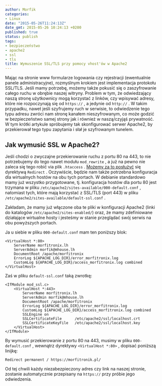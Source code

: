 ```yaml
---
author: Morfik
categories:
- Linux
date: "2015-05-26T11:24:13Z"
date_gmt: 2015-05-26 10:24:13 +0200
published: true
status: publish
tags:
- bezpieczeństwo
- apache2
- ssl
- tls
title: Wymuszenie SSL/TLS przy pomocy vhost'ów w Apache2
---
```


Mając na stronie www formularze logowania czy rejestracji (ewentualnie panele administracyjne),
rozmyślnym krokiem jest implementacja protokołu SSL/TLS. Jeśli mamy potrzebę, możemy także pokusić
się o zaszyfrowanie całego ruchu w obrębie naszej witryny. Problem w tym, że odwiedzający naszą
stronę użytkownicy mogą korzystać z linków, czy wpisywać adresy, które nie rozpoczynają się od
`https://` , a jedynie od `http://` . W takim przypadku, nawet jeśli szyfrujemy ruch w serwisie, to
odwiedzenie tego typu adresu zwróci nam stronę kanałem nieszyfrowanym, co może godzić w
bezpieczeństwo samej strony jak i również w naszą/czyjąś prywatność. W tym krótki artykule
spróbujemy tak skonfigurować serwer Apache2, by przekierował tego typu zapytania i słał je
szyfrowanym tunelem.

<!--more-->
## Jak wymusić SSL w Apache2?

Jeśli chodzi o zwyczajne przekierowanie ruchu z portu 80 na 443, to nie potrzebujemy do tego nawet
modułu `mod_rewrite` , a już na pewno nie zaleca się tego robić via plik `.htaccess` . [Możemy za to
posłużyć](https://wiki.apache.org/httpd/RedirectSSL) się dyrektywą `Redirect` . Oczywiście, będzie
nam także potrzebna konfiguracja dla wirtualnych hostów na obu tych portach. W debianie standardowo
mamy już wszystko przygotowane, tj. konfiguracja hostów dla portu 80 jest trzymana w pliku
`/etc/apache2/sites-available/000-default.conf` , natomiast tych, które mają korzystać z SSL/TLS
(port 443) w pliku `/etc/apache2/sites-available/default-ssl.conf` .

Zakładam, że mamy już włączone oba te pliki w konfiguracji Apache2 (linki do katalogów
`/etc/apache2/sites-enabled/`) oraz, że mamy zdefiniowane działające wirtualne hosty i jesteśmy w
stanie przeglądać swój serwis na obu powyższych portach.

Ja u siebie w pliku `000-default.conf` mam ten poniższy blok:

    <VirtualHost *:80>
        ServerName morfitronix.lh
        ServerAdmin morfik@mhouse.lh
        DocumentRoot /apache/morfitronix
        ErrorLog ${APACHE_LOG_DIR}/error_morfitronix.log
        CustomLog ${APACHE_LOG_DIR}/access_morfitronix.log combined
    </VirtualHost>

Zaś w pliku `default-ssl.conf` taką zwrotkę:

    <IfModule mod_ssl.c>
        <VirtualHost *:443>
            ServerName morfitronix.lh
            ServerAdmin morfik@mhouse.lh
            DocumentRoot /apache/morfitronix
            ErrorLog ${APACHE_LOG_DIR}/error_morfitronix.log
            CustomLog ${APACHE_LOG_DIR}/access_morfitronix.log combined
            SSLEngine on
            SSLCertificateFile      /etc/apache2/ssl/localhost.crt
            SSLCertificateKeyFile   /etc/apache2/ssl/localhost.key
        </VirtualHost>
    </IfModule>

By wymusić przekierowanie z portu 80 na 443, musimy w pliku `000-default.conf` , wewnątrz dyrektywy
`<VirtualHost *:80>` , dopisać poniższą linijkę:

    Redirect permanent / https://morfitronik.pl/

Od tej chwili każdy niezabezpieczony adres czy link na naszej stronie, zostanie automatycznie
przepisany na `https://` przy próbie jego odwiedzenia.
